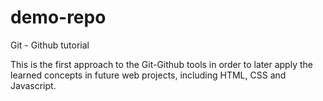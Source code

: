 # demo-repo
Git - Github tutorial

This is the first approach to the Git-Github tools in order to later apply the learned concepts in future web projects, including HTML, CSS and Javascript.
